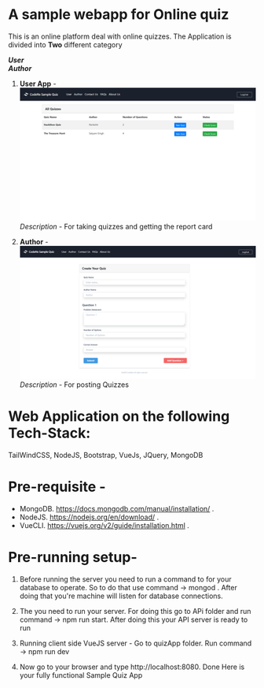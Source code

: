 # A sample webapp for Online quiz
This is an online platform deal with online quizzes.
The Application is divided into **Two** different category

_**User**_ <br />
_**Author**_ <br />

1. **User App** - <br />
![User App](quizApp/src/assets/user.png)
_Description_ - For taking quizzes and getting the report card

2. **Author** - <br />
![User App](quizApp/src/assets/author.png/)
_Description_ - For posting Quizzes


# Web Application on the following Tech-Stack:
TailWindCSS, NodeJS, Bootstrap, VueJs, JQuery, MongoDB

# Pre-requisite - 
* MongoDB. https://docs.mongodb.com/manual/installation/ .
* NodeJS. https://nodejs.org/en/download/ .
* VueCLI. https://vuejs.org/v2/guide/installation.html .


# Pre-running setup-
1. Before running the server you need to run a command to for your database to operate. So to do that use command 
 -> mongod .
 After doing that you're machine will listen for database connections.
2. The you need to run your server. For doing this go to APi folder and run command 
-> npm run start.
  After doing this your API server is ready to run

3. Running client side VueJS server - 
  Go to quizApp folder. Run command 
 -> npm run dev 
 
4. Now go to your browser and type http://localhost:8080. 
Done
Here is your fully functional Sample Quiz App
